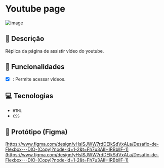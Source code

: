# Youtube page
![image](https://github.com/user-attachments/assets/201317d4-d4f4-451a-af40-3d9b5c24f2ca)

## 📑 Descrição
Réplica da página de assistir vídeo do youtube.

## 🎯 Funcionalidades
- [x] : Permite acessar vídeos.

## 💻 Tecnologias 
- `HTML`
- `CSS`
  
## 🎨 Protótipo (Figma)
[https://www.figma.com/design/yHsISJWW7rdDEIkSdVxALa/Desafio-de-Flexbox---DIO-(Copy)?node-id=1-2&t=Fh7u3AIIHIRBbllF-1](https://www.figma.com/design/yHsISJWW7rdDEIkSdVxALa/Desafio-de-Flexbox---DIO-(Copy)?node-id=1-2&t=Fh7u3AIIHIRBbllF-1)
